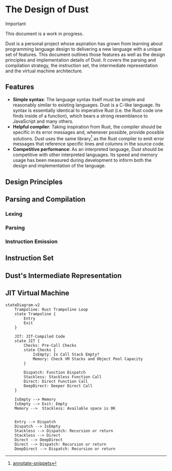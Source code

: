 # The Design of Dust

> [!IMPORTANT]
>
> This document is a work in progress.

Dust is a personal project whose aspiration has grown from learning about programming language design to delivering a new language with a unique set of features. This document outlines those features as well as the design principles and implementation details of Dust. It covers the parsing and compilation strategy, the instruction set, the intermediate representation and the virtual machine architecture.

## Features

- **Simple syntax**: The language syntax itself must be simple and reasonably similar to existing languages. Dust is a C-like language. Its syntax is essentially identical to imperative Rust (i.e. the Rust code one finds inside of a function), which bears a strong resemblance to JavaScript and many others.
- **Helpful compiler**: Taking inspiration from Rust, the compiler should be specific in its error messages and, whenever possible, provide possible solutions. Dust uses the same library[^1] as the Rust compiler to emit error messages that reference specific lines and columns in the source code.
- **Competitive performance**: As an interpreted language, Dust should be competitive with other interpreted languages. Its speed and memory usage has been measured during development to inform
both the design and implementation of the language.

## Design Principles

## Parsing and Compilation

### Lexing

### Parsing

### Instruction Emission

## Instruction Set

## Dust's Intermediate Representation

## JIT Virtual Machine

```mermaid
stateDiagram-v2
    Trampoline: Rust Trampoline Loop
    state Trampoline {
        Entry
        Exit
    }

    JIT: JIT-Compiled Code
    state JIT {
        Checks: Pre-Call Checks
        state Checks {
            IsEmpty: Is Call Stack Empty?
            Memory: Check VM Stacks and Object Pool Capacity
        }

        Dispatch: Function Dispatch
        Stackless: Stackless Function Call
        Direct: Direct Function Call
        DeepDirect: Deeper Direct Call
    }

    IsEmpty --> Memory
    IsEmpty --> Exit: Empty
    Memory -->  Stackless: Available space is OK


    Entry --> Dispatch
    Dispatch --> IsEmpty
    Stackless --> Dispatch: Recursion or return
    Stackless --> Direct
    Direct --> DeepDirect
    Direct --> Dispatch: Recursion or return
    DeepDirect --> Dispatch: Recursion or return
```

[^1]: [annotate-snippets](https://crates.io/crates/annotate-snippets)
